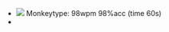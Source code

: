 - ![](https://www.google.com/s2/favicons?domain=monkeytype.com) Monkeytype: 98wpm 98%acc (time 60s)
- 
